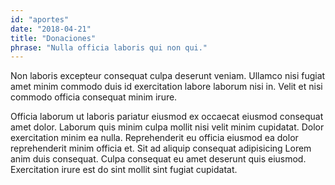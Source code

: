```yaml
---
id: "aportes"
date: "2018-04-21"
title: "Donaciones"
phrase: "Nulla officia laboris qui non qui."
---
```

Non laboris excepteur consequat culpa deserunt veniam. Ullamco nisi fugiat amet minim commodo duis id exercitation labore laborum nisi in. Velit et nisi commodo officia consequat minim irure.

Officia laborum ut laboris pariatur eiusmod ex occaecat eiusmod consequat amet dolor. Laborum quis minim culpa mollit nisi velit minim cupidatat. Dolor exercitation minim ea nulla. Reprehenderit eu officia eiusmod ea dolor reprehenderit minim officia et. Sit ad aliquip consequat adipisicing Lorem anim duis consequat. Culpa consequat eu amet deserunt quis eiusmod. Exercitation irure est do sint mollit sint fugiat cupidatat.
